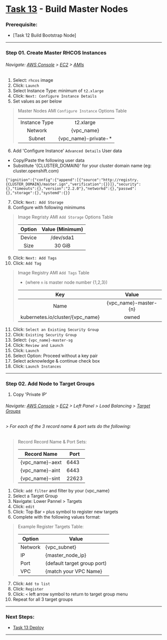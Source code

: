 # [Task 13](../tasks/nodes/) - Build Master Nodes
### Prerequisite:
  + [Task 12 Build Bootstrap Node]
---------------------------------------------------------------------------------
### Step 01\. Create Master RHCOS Instances
###### Navigate: [AWS Console] > [EC2] > [AMIs]
  1. Select: `rhcos` image
  2. Click: `Launch`
  3. Select Instance Type: minimum of `t2.xlarge`
  4. Click: `Next: Configure Instance Details`
  5. Set values as per below

>   Master Nodes AMI `Configure Instance` Options Table
>
>   |                |                      |
>   |:--------------:|:--------------------:|
>   | Instance Type  | t2.xlarge            |
>   | Network        | {vpc_name}           |
>   | Subnet         | {vpc_name}-private-* |

  6. Add 'Configure Instance' `Advanced Details` User data        
  - Copy/Paste the following user data        
  - Substitute '{CLUSTER\_DOMAIN}' for your cluster domain name (eg: cluster.openshift.com)
```
{"ignition":{"config":{"append":[{"source":"http://registry.{CLUSTER_DOMAIN}/master.ign","verification":{}}]},"security":{},"timeouts":{},"version":"2.2.0"},"networkd":{},"passwd":{},"storage":{},"systemd":{}}
```

  7. Click: `Next: Add Storage`
  8. Configure with following minimums
>   Image Regristy AMI `Add Storage` Options Table
>
>   | Option         | Value (Minimum)     |
>   |:--------------:|:-------------------:|
>   | Device         | /dev/sda1           |
>   | Size           | 30 GiB              |

  9. Click: `Next: Add Tags`
 10. Click: `Add Tag`
>   Image Registry AMI `Add Tags` Table
>   - (where `n` is master node number {1,2,3})
>
>   | Key                              | Value                     |
>   |:--------------------------------:|:-------------------------:|
>   | Name                             | {vpc_name}-master-{n}     |
>   | kubernetes.io/cluster/{vpc_name} | owned                     |

 11. Click: `Select an Existing Security Group`
 12. Click: `Existing Security Group`
 13. Select: `{vpc_name}-master-sg`
 14. Click: `Review and Launch`
 15. Click: `Launch`
 16. Select Option: Proceed without a key pair
 17. Select acknowledge & continue check box
 18. Click: `Launch Instances`

---------------------------------------------------------------------------------
### Step 02\. Add Node to Target Groups
 01. Copy 'Private IP'

###### Navigate: [AWS Console] > [EC2] > Left Panel > Load Balancing > [Target Groups]
######  > For each of the 3 record name & port sets do the following:
> Record Record Name & Port Sets:
>    
>   | Record Name     | Port  |
>   |-----------------|-------|
>   | {vpc_name}-aext |  6443 |
>   | {vpc_name}-aint |  6443 |
>   | {vpc_name}-sint | 22623 |
>

  1. Click: `add filter` and filter by your {vpc\_name}
  2. Select a Target Group
  3. Navigate: Lower Pannel > Targets
  4. Click: `edit` 
  5. Click: Top Bar ` + ` plus symbol to register new targets
  6. Complete with the following values format:
> Example Register Targets Table:
>    
>   | Option  | Value                       |
>   |---------|-----------------------------|
>   | Network | {vpc_subnet}                |
>   | IP      | {master_node_ip}            |
>   | Port    | (default target group port) |
>   | VPC     | {match your VPC Name}       |
>    

  7. Click: `Add to list` 
  8. Click: `Register` 
  9. Click: ` < ` left arrow symbol to return to target group menu
 10. Repeat for all 3 target groups

---------------------------------------------------------------------------------
### Next Steps:
  + [Task 13 Deploy]
--------------------------------------------------------------------------------
[EC2]:https://console.amazonaws-us-gov.com/ec2/home
[VPC]:https://console.amazonaws-us-gov.com/vpc/home
[AMIs]:https://console.amazonaws-us-gov.com/ec2/home#Images
[Instances]:https://console.amazonaws-us-gov.com/ec2/home#Instances
[Elastic IPs]:https://console.amazonaws-us-gov.com/vpc/home#Addresses
[AWS Console]:https://console.amazonaws-us-gov.com/console/home
[Route 53 DNS]:https://console.amazonaws-us-gov.com/route53/home
[Target Groups]:https://console.amazonaws-us-gov.com/ec2/home#TargetGroups
[Task 01 Prerequisites]:manual/01_Prerequisites.md
[Task 02 Stage Assets]:manual/02_StageAssets.md
[Task 03 Certificates]:manual/03_Certificates.md
[Task 04 Setup AWS VPC]:manual/04_SetupVPC.md
[Task 05 Configure Route53 DNS]:manual/05_Route53DNS.md
[Task 06 Setup Target Groups]:manual/06_TargetGroups.md
[Task 07 Setup Load Balancers]:manual/07_LoadBalancers.md
[Task 08 Setup Security Groups]:manual/08_SecurityGroups.md
[Task 09 Setup IAM Roles]:manual/09_IAMRoles.md
[Task 10 Image Registry Instance]:manual/10_ImageRegistryInstance.md
[Task 11 Image Registry Mirror & Services]:manual/11_ImageRegistryServices.md
[Task 12 Build Nodes]:manual/12_BuildBootstrap.md
[Task 13 Deploy]:manual/13_Deploy.md
